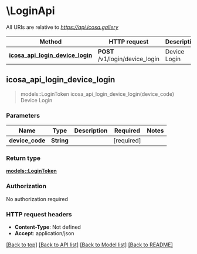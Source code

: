 # \LoginApi

All URIs are relative to *https://api.icosa.gallery*

Method | HTTP request | Description
------------- | ------------- | -------------
[**icosa_api_login_device_login**](LoginApi.md#icosa_api_login_device_login) | **POST** /v1/login/device_login | Device Login



## icosa_api_login_device_login

> models::LoginToken icosa_api_login_device_login(device_code)
Device Login

### Parameters


Name | Type | Description  | Required | Notes
------------- | ------------- | ------------- | ------------- | -------------
**device_code** | **String** |  | [required] |

### Return type

[**models::LoginToken**](LoginToken.md)

### Authorization

No authorization required

### HTTP request headers

- **Content-Type**: Not defined
- **Accept**: application/json

[[Back to top]](#) [[Back to API list]](../README.md#documentation-for-api-endpoints) [[Back to Model list]](../README.md#documentation-for-models) [[Back to README]](../README.md)

